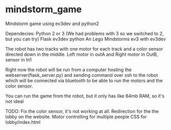 # mindstorm_game
Mindstorm game using ev3dev and python2

Dependecies:
Python 2 or 3 (We had problems with 3 so we switched to 2, but you can try)
Flask
ev3dev python
An Lego Mindstorms ev3 with ev3dev

The robot has two tracks with one motor for each track and a color sensor directed down
in the middle.
Left motor in outA and Right motor in OutB, sensor in In1

Right now the robot will be run from a computer hosting the webserver(flask_server.py)
and sending command over ssh to the robot which will be connected via bluetooth to be able to
run the motors and the color sensor.

You can run the game from the robot, but it only has like 64mb RAM, so it's not ideal

TODO:
Fix the color sensor, it's not working at all.
Redirection for the the lobby on the website.
Motor controlling for multiple people
CSS for lobby/index.html
